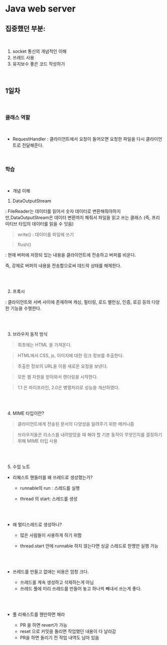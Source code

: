 # Java web server

 ## 집중했던 부분: 

<br/>

 1) socket 통신의 개념적인 이해
 2) 쓰레드 사용
 3) 유지보수 좋은 코드 작성하기

<br/>

 ## 1일차

<br/>

 ### 클래스 역할

<br/>

 - RequestHandler : 클라이언트에서 요청이 들어오면 요청한 파일을 다시 클라이언트로 전달해준다.

<br/>

 ### 학습

<br/>


- 개념 이해
1. DataOutputStream <br/>

: FileReader는 데이터를 읽어서 숫자 데이터로 변환해줘야하지만,DataOutputStream은 데이터 변환까지 해줘서 파일을 읽고 쓰는 클래스 (즉, 프리미티브 타입의 데이터를 읽을 수 잇음)
 
  > write() : 데이터를 파일에 쓰기<br/>

  > flush() <br/>

  : 현재 버퍼에 저장되 있는 내용을 클라이언트에 전송하고 버퍼를 비운다.<br/>

  즉, 강제로 버퍼의 내용을 전송함으로써 데드락 상태를 해제한다.<br/>

  <br/>
<br/>

2. 프록시<br/>

: 클라이언트와 서버 사이에 존재하며 캐싱, 필터링, 로드 밸런싱, 인증, 로깅 등의 다양한 기능을 수행한다.<br/>

<br/>

<br/>

3. 브라우저 동작 방식<br/>

> 최초에는 HTML 을 가져온다.<br/>

> HTML에서 CSS, js, 이미지에 대한 링크 정보를 추출한다.<br/>

> 추출한 정보의 URL을 이용 새로운 요청을 보낸다.<br/>

> 모든 웹 자원을 받아와서 렌더링을 시작한다.<br/>

> 1.1 은 파이프라인, 2.0은 병렬처리로 성능을 개선하였다.<br/>

<br/>

<br/>


4. MIME 타입이란? <br/>

> 클라이언트에게 전송된 문서의 다양성을 알려주기 위한 메커니즘 <br/>

> 브라우저들은 리소스를 내려받았을 때 해야 할 기본 동작이 무엇인지를 결정하기 위해 MIME 타입 사용 <br/>

<br/>

<br/>

5. 수업 노트
 - 리퀘스트 핸들러를 왜 쓰레드로 생성했는가?<br/>

    - runnable의 run : 스레드를 실행<br/>

    - thread 의 start: 스레드를 생성<br/>

 <br/>

<br/>

- 왜 멀티스레드로 생성하나?<br/>

    - 많은 사람들이 사용하게 하기 위함<br/>

    - thread.start 안에 runnable 하지 않는다면 싱글 스레드로 한명만   실행 가능<br/>
      <br/>

<br/>

- 쓰레드를 만들고 없애는 비용은 엄청 크다.
   <br/>

    - 쓰레드를 계속 생성하고 삭제하는게 아님
    - 쓰레드 풀에 미리 쓰레드를 만들어 놓고 하나씩 빼내서 쓰는게 좋다.<br/>
   
<br/>

<br/>

- 풀 리퀘스트를 웬만하면 해라<br/>

    - PR 을 하면 revert가 가능
    - reset 으로 커밋을 돌리면 작업했던 내용이 다 날라감
    - PR을 하면 돌리기 전 작업 내역도 남아 있음







